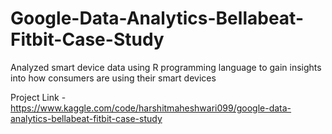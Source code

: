 # Google-Data-Analytics-Bellabeat-Fitbit-Case-Study
Analyzed smart device data using R programming language to gain insights into how consumers are using their smart
devices

Project Link - https://www.kaggle.com/code/harshitmaheshwari099/google-data-analytics-bellabeat-fitbit-case-study
